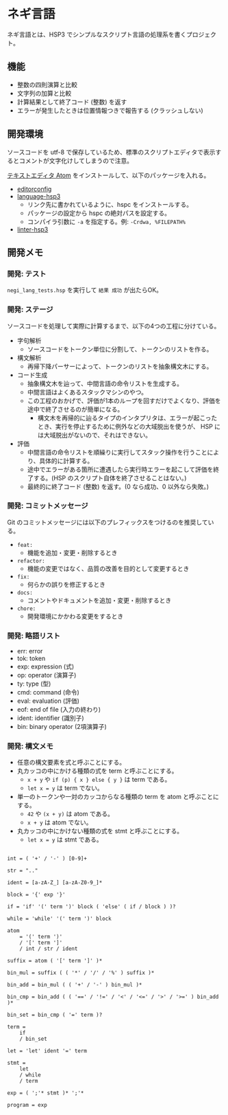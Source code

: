 # ネギ言語

ネギ言語とは、HSP3 でシンプルなスクリプト言語の処理系を書くプロジェクト。

## 機能

- 整数の四則演算と比較
- 文字列の加算と比較
- 計算結果として終了コード (整数) を返す
- エラーが発生したときは位置情報つきで報告する (クラッシュしない)

## 開発環境

ソースコードを utf-8 で保存しているため、標準のスクリプトエディタで表示するとコメントが文字化けしてしまうので注意。

[テキストエディタ Atom](https://atom.io/) をインストールして、以下のパッケージを入れる。

- [editorconfig](https://atom.io/packages/editorconfig)
- [language-hsp3](https://github.com/honobonosun/language-hsp3)
    - リンク先に書かれているように、hspc をインストールする。
    - パッケージの設定から hspc の絶対パスを設定する。
    - コンパイラ引数に `-a` を指定する。例: `-Crdwa, %FILEPATH%`
- [linter-hsp3](https://github.com/honobonosun/linter-hsp3)

## 開発メモ

### 開発: テスト

`negi_lang_tests.hsp` を実行して `結果 成功` が出たらOK。

### 開発: ステージ

ソースコードを処理して実際に計算するまで、以下の4つの工程に分けている。

- 字句解析
    - ソースコードをトークン単位に分割して、トークンのリストを作る。
- 構文解析
    - 再帰下降パーサーによって、トークンのリストを抽象構文木にする。
- コード生成
    - 抽象構文木を辿って、中間言語の命令リストを生成する。
    - 中間言語はよくあるスタックマシンのやつ。
    - この工程のおかげで、評価が1本のループを回すだけでよくなり、評価を途中で終了させるのが簡単になる。
        - 構文木を再帰的に辿るタイプのインタプリタは、エラーが起こったとき、実行を停止するために例外などの大域脱出を使うが、 HSP には大域脱出がないので、それはできない。
- 評価
    - 中間言語の命令リストを順繰りに実行してスタック操作を行うことにより、具体的に計算する。
    - 途中でエラーがある箇所に遭遇したら実行時エラーを起こして評価を終了する。(HSP のスクリプト自体を終了させることはない。)
    - 最終的に終了コード (整数) を返す。(0 なら成功、0 以外なら失敗。)

### 開発: コミットメッセージ

Git のコミットメッセージには以下のプレフィックスをつけるのを推奨している。

- `feat:`
    - 機能を追加・変更・削除するとき
- `refactor:`
    - 機能の変更ではなく、品質の改善を目的として変更するとき
- `fix:`
    - 何らかの誤りを修正するとき
- `docs:`
    - コメントやドキュメントを追加・変更・削除するとき
- `chore:`
    - 開発環境にかかわる変更をするとき

### 開発: 略語リスト

- err: error
- tok: token
- exp: expression (式)
- op: operator (演算子)
- ty: type (型)
- cmd: command (命令)
- eval: evaluation (評価)
- eof: end of file (入力の終わり)
- ident: identifier (識別子)
- bin: binary operator (2項演算子)

### 開発: 構文メモ

- 任意の構文要素を式と呼ぶことにする。
- 丸カッコの中にかける種類の式を term と呼ぶことにする。
    - `x + y` や `if (p) { x } else { y }` は term である。
    - `let x = y` は term でない。
- 単一のトークンや一対のカッコからなる種類の term を atom と呼ぶことにする。
    - `42` や `(x + y)` は atom である。
    - `x + y` は atom でない。
- 丸カッコの中にかけない種類の式を stmt と呼ぶことにする。
    - `let x = y` は stmt である。

```

int = ( '+' / '-' ) [0-9]+

str = ".."

ident = [a-zA-Z_] [a-zA-Z0-9_]*

block = '{' exp '}'

if = 'if' '(' term ')' block ( 'else' ( if / block ) )?

while = 'while' '(' term ')' block

atom
    = '(' term ')'
    / '[' term ']'
    / int / str / ident

suffix = atom ( '[' term ']' )*

bin_mul = suffix ( ( '*' / '/' / '%' ) suffix )*

bin_add = bin_mul ( ( '+' / '-' ) bin_mul )*

bin_cmp = bin_add ( ( '==' / '!=' / '<' / '<=' / '>' / '>=' ) bin_add )*

bin_set = bin_cmp ( '=' term )?

term =
    if
    / bin_set

let = 'let' ident '=' term

stmt =
    let
    / while
    / term

exp = ( ';'* stmt )* ';'*

program = exp

```

